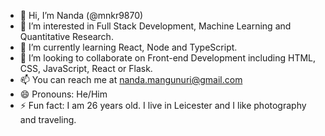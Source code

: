 - 👋 Hi, I’m Nanda (@mnkr9870)
- 👀 I’m interested in Full Stack Development, Machine Learning and Quantitative Research.
- 🌱 I’m currently learning React, Node and TypeScript.
- 💞️ I’m looking to collaborate on Front-end Development including HTML, CSS, JavaScript, React or Flask.
- 📫 You can reach me at nanda.mangunuri@gmail.com
- 😄 Pronouns: He/Him
- ⚡ Fun fact: I am 26 years old. I live in Leicester and I like photography and traveling.

<!---
mnkr9870/mnkr9870 is a ✨ special ✨ repository because its `README.md` (this file) appears on your GitHub profile.
You can click the Preview link to take a look at your changes.
--->

